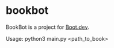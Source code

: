 # bookbot

BookBot is a project for [Boot.dev](https://www.boot.dev).

Usage: python3 main.py <path_to_book>
